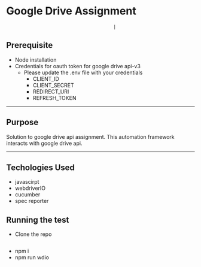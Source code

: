 # Google Drive Assignment
                                            |

## Prerequisite

- Node installation
- Credentials for oauth token for google drive api-v3
    - Please update the .env file with your credentials
        - CLIENT_ID
        - CLIENT_SECRET
        - REDIRECT_URI
        - REFRESH_TOKEN

---

## Purpose

Solution to google drive api assignment.
This automation framework interacts with google drive api.

---

## Techologies Used
- javascirpt
- webdriverIO
- cucumber 
- spec reporter 

## Running the test
- Clone the repo
```
```
- npm i
- npm run wdio
